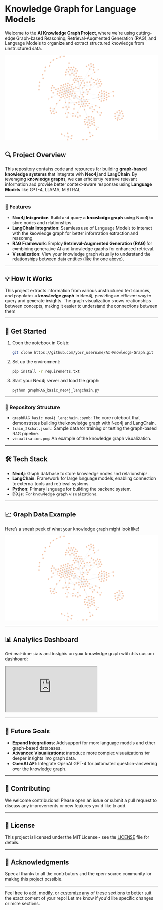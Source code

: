 # Knowledge Graph for Language Models

Welcome to the **AI Knowledge Graph Project**, where we're using cutting-edge Graph-based Reasoning, Retrieval-Augmented Generation (RAG), and Language Models to organize and extract structured knowledge from unstructured data.

![Knowledge Graph Visual](./visualisation.png)

## 🔍 Project Overview

This repository contains code and resources for building **graph-based knowledge systems** that integrate with **Neo4j** and **LangChain**. By leveraging **knowledge graphs**, we can efficiently retrieve relevant information and provide better context-aware responses using **Language Models** like GPT-4, LLAMA, MISTRAL.

---

### 📜 Features

- **Neo4j Integration**: Build and query a **knowledge graph** using Neo4j to store nodes and relationships.
- **LangChain Integration**: Seamless use of Language Models to interact with the knowledge graph for better information extraction and reasoning.
- **RAG Framework**: Employ **Retrieval-Augmented Generation (RAG)** for combining generative AI and knowledge graphs for enhanced retrieval.
- **Visualization**: View your knowledge graph visually to understand the relationships between data entities (like the one above).
  
---

## 💡 How It Works

This project extracts information from various unstructured text sources, and populates a **knowledge graph** in Neo4j, providing an efficient way to query and generate insights. The graph visualization shows relationships between concepts, making it easier to understand the connections between them.

---

## 🚀 Get Started

1. Open the notebook in Colab:
    ```bash
    git clone https://github.com/your_username/AI-Knowledge-Graph.git
    ```

2. Set up the environment:
    ```bash
    pip install -r requirements.txt
    ```

3. Start your Neo4j server and load the graph:
    ```bash
    python graphRAG_basic_neo4j_langchain.py
    ```

---

### 📂 Repository Structure

- `graphRAG_basic_neo4j_langchain.ipynb`: The core notebook that demonstrates building the knowledge graph with Neo4j and LangChain.
- `train_2kchat.jsonl`: Sample data for training or testing the graph-based RAG pipeline.
- `visualisation.png`: An example of the knowledge graph visualization.

---

## 🛠️ Tech Stack

- **Neo4j**: Graph database to store knowledge nodes and relationships.
- **LangChain**: Framework for large language models, enabling connection to external tools and retrieval systems.
- **Python**: Primary language for building the backend system.
- **D3.js**: For knowledge graph visualizations.

---

## 📈 Graph Data Example

Here’s a sneak peek of what your knowledge graph might look like!

![Graph Visualisation](./visualisation.png)

---

## 📊 Analytics Dashboard

Get real-time stats and insights on your knowledge graph with this custom dashboard:


<iframe src="https://public.tableau.com/views/KnowledgeGraphDashboard"></iframe>


---

## 🎯 Future Goals

- **Expand Integrations**: Add support for more language models and other graph-based databases.
- **Advanced Visualizations**: Introduce more complex visualizations for deeper insights into graph data.
- **OpenAI API**: Integrate OpenAI GPT-4 for automated question-answering over the knowledge graph.

---

## 🤝 Contributing

We welcome contributions! Please open an issue or submit a pull request to discuss any improvements or new features you'd like to add.

---

## 📄 License

This project is licensed under the MIT License - see the [LICENSE](LICENSE) file for details.

---

## 🌟 Acknowledgments

Special thanks to all the contributors and the open-source community for making this project possible.

---

Feel free to add, modify, or customize any of these sections to better suit the exact content of your repo! Let me know if you'd like specific changes or more sections.
